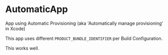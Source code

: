# AutomaticApp

App using Automatic Provisioning (aka 'Automatically manage provisioning' in Xcode)

This app uses different `PRODUCT_BUNDLE_IDENTIFIER` per Build Configuration.

This works well.
